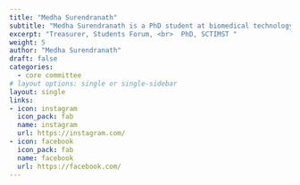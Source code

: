 ```yaml
---
title: "Medha Surendranath"
subtitle: "Medha Surendranath is a PhD student at biomedical technology wing of SCTIMST. She is a post graduate in chemistry, currently doing research in the development of polymeric materials for biomedical applications. Loves to dance and has great oration skills."
excerpt: "Treasurer, Students Forum, <br>  PhD, SCTIMST "
weight: 5
author: "Medha Surendranath"
draft: false
categories:
  - core committee
# layout options: single or single-sidebar
layout: single
links:
- icon: instagram
  icon_pack: fab
  name: instagram
  url: https://instagram.com/
- icon: facebook
  icon_pack: fab
  name: facebook
  url: https://facebook.com/
---
```

